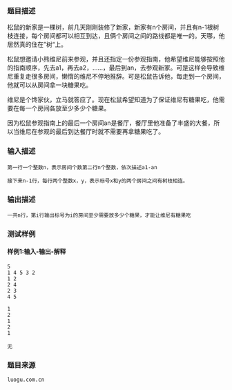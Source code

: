 ### 题目描述

松鼠的新家是一棵树，前几天刚刚装修了新家，新家有n个房间，并且有n-1根树枝连接，每个房间都可以相互到达，且俩个房间之间的路线都是唯一的。天哪，他居然真的住在”树“上。

松鼠想邀请小熊维尼前来参观，并且还指定一份参观指南，他希望维尼能够按照他的指南顺序，先去a1，再去a2，......，最后到an，去参观新家。可是这样会导致维尼重复走很多房间，懒惰的维尼不停地推辞。可是松鼠告诉他，每走到一个房间，他就可以从房间拿一块糖果吃。

维尼是个馋家伙，立马就答应了。现在松鼠希望知道为了保证维尼有糖果吃，他需要在每一个房间各放至少多少个糖果。

因为松鼠参观指南上的最后一个房间an是餐厅，餐厅里他准备了丰盛的大餐，所以当维尼在参观的最后到达餐厅时就不需要再拿糖果吃了。


### 输入描述

```
第一行一个整数n，表示房间个数第二行n个整数，依次描述a1-an

接下来n-1行，每行两个整数x，y，表示标号x和y的两个房间之间有树枝相连。
```
### 输出描述

```
一共n行，第i行输出标号为i的房间至少需要放多少个糖果，才能让维尼有糖果吃
```

### 测试样例
#### 样例1:输入-输出-解释

```
5
1 4 5 3 2
1 2
2 4
2 3
4 5
```
```
1
2
1
2
1
```
```
无
```

### 题目来源  
`luogu.com.cn`
